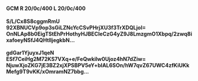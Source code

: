 #### GCM R 20/0c/400 L 20/0c/400
**S/L/Cx8S8cggmRmU**<br/>**92XBNUCVp9op3sGiLZNcYcCSvPHrjXU3f3TrXDQLjoI=**<br/>**OnNLAp8b0EigTStEhPrHothyHJBECIeCzG4yZ9J8LmzgmO1Xbpq/2zwq8ixafoeyNSfJ4QHtlljegkbN...**<br/><br/>
**gdGar1YjuyxJ1qeN**<br/>**ESf7CeiHg2M72KS7VXq+e/FeQwkilw0Ujoz4hN7dZiw=**<br/>**NjuwXjoZKG7jE3BZ2xjXPSBPV5eY+blAL6SOn/hW7qvZ67UWC4zfKiUKkMefg9T9vKK/xOmramNZ7bbg...**